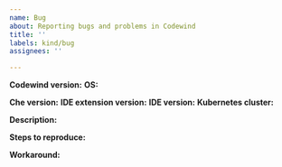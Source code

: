 ```yaml
---
name: Bug
about: Reporting bugs and problems in Codewind
title: ''
labels: kind/bug
assignees: ''

---
```


<!-- Please fill out the following form to report a bug. If some fields do not apply to your situation, feel free to skip them.-->

**Codewind version:**
**OS:**

**Che version:**
**IDE extension version:**
**IDE version:**
**Kubernetes cluster:**

**Description:**

**Steps to reproduce:**

**Workaround:** 
<!-- Did you find a way to work around the bug? If so, please describe how you worked around it.-->

